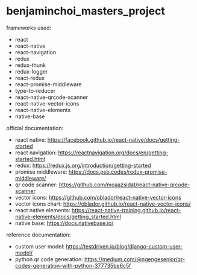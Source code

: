 # benjaminchoi_masters_project

frameworks used:

- react
- react-native
- react-navigation
- redux
- redux-thunk
- redux-logger
- react-redux
- react-promise-middleware
- type-to-reducer
- react-native-qrcode-scanner
- react-native-vector-icons
- react-native-elements
- native-base

official documentation:

- react native: <https://facebook.github.io/react-native/docs/getting-started>
- react navigation: <https://reactnavigation.org/docs/en/getting-started.html>
- redux: <https://redux.js.org/introduction/getting-started>
- promise middleware: <https://docs.psb.codes/redux-promise-middleware/>
- qr code scanner: <https://github.com/moaazsidat/react-native-qrcode-scanner>
- vector icons: <https://github.com/oblador/react-native-vector-icons>
- vector icons chart: <https://oblador.github.io/react-native-vector-icons/>
- react native elements: <https://react-native-training.github.io/react-native-elements/docs/getting_started.html>
- native base: <https://docs.nativebase.io/>

reference documentation:

- custom user model: <https://testdriven.io/blog/django-custom-user-model/>
- python qr code generation: <https://medium.com/@ngengesenior/qr-codes-generation-with-python-377735be6c5f>
